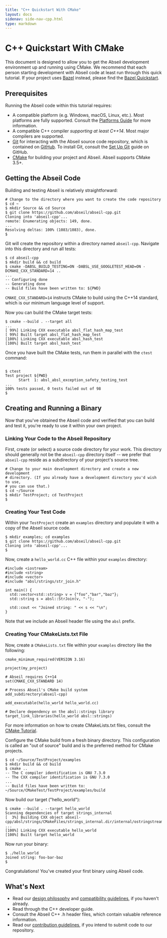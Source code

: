 ```yaml
---
title: "C++ Quickstart With CMake"
layout: docs
sidenav: side-nav-cpp.html
type: markdown
---
```


# C++ Quickstart With CMake

This document is designed to allow you to get the Abseil development
environment up and running using CMake. We recommend that each person starting
development with Abseil code at least run through this quick tutorial.  If your
project uses [Bazel](https://bazel.build/) instead, please find the
[Bazel Quickstart](/docs/cpp/quickstart).

## Prerequisites

Running the Abseil code within this tutorial requires:

*   A compatible platform (e.g. Windows, macOS, Linux, etc.). Most platforms are
    fully supported. Consult the [Platforms Guide](platforms/platforms) for more
    information.
*   A compatible C++ compiler *supporting at least C++14*. Most major compilers
    are supported.
*   [Git](https://git-scm.com/) for interacting with the Abseil source code
    repository, which is contained on [GitHub](http://github.com). To install
    Git, consult the [Set Up Git](https://help.github.com/articles/set-up-git/)
    guide on GitHub.
*   [CMake](https://cmake.org/) for building your project and Abseil. Abseil
    supports CMake 3.5+.

## Getting the Abseil Code

Building and testing Abseil is relatively straightforward:

```
# Change to the directory where you want to create the code repository
$ cd ~
$ mkdir Source && cd Source
$ git clone https://github.com/abseil/abseil-cpp.git
Cloning into 'abseil-cpp'...
remote: Enumerating objects: 149, done.
...
Resolving deltas: 100% (1083/1083), done.
$
```

Git will create the repository within a directory named `abseil-cpp`.
Navigate into this directory and run all tests:

```
$ cd abseil-cpp
$ mkdir build && cd build
$ cmake -DABSL_BUILD_TESTING=ON -DABSL_USE_GOOGLETEST_HEAD=ON -DCMAKE_CXX_STANDARD=14 ..
...
-- Configuring done
-- Generating done
-- Build files have been written to: ${PWD}
```

`CMAKE_CXX_STANDARD=14` instructs CMake to build using the C++14 standard, which
is our minimum language level of support.

Now you can build the CMake target tests:

```
$ cmake --build . --target all
...
[ 99%] Linking CXX executable absl_flat_hash_map_test
[ 99%] Built target absl_flat_hash_map_test
[100%] Linking CXX executable absl_hash_test
[100%] Built target absl_hash_test
```

Once you have built the CMake tests, run them in parallel with the `ctest`
command:

```

$ ctest
Test project ${PWD}
      Start  1: absl_absl_exception_safety_testing_test
...
100% tests passed, 0 tests failed out of 98
$
```

## Creating and Running a Binary

Now that you've obtained the Abseil code and verified that you can build and
test it, you're ready to use it within your own project.

### Linking Your Code to the Abseil Repository

First, create (or select) a source code directory for your work. This directory
should generally not be the `abseil-cpp` directory itself -- we prefer that
`abseil-cpp` reside as a subdirectory of your project's source tree.

```
# Change to your main development directory and create a new development
# directory. (If you already have a development directory you'd wish to use,
# you can use that.)
$ cd ~/Source
$ mkdir TestProject; cd TestProject
$
```

### Creating Your Test Code

Within your `TestProject` create an `examples` directory and populate it with a
copy of the Abseil source code.

```
$ mkdir examples; cd examples
$ git clone https://github.com/abseil/abseil-cpp.git
Cloning into 'abseil-cpp'...
$
```

Now, create a `hello_world.cc` C++ file within your `examples` directory:

```
#include <iostream>
#include <string>
#include <vector>
#include "absl/strings/str_join.h"

int main() {
  std::vector<std::string> v = {"foo","bar","baz"};
  std::string s = absl::StrJoin(v, "-");

  std::cout << "Joined string: " << s << "\n";
}
```

Note that we include an Abseil header file using the `absl` prefix.

### Creating Your CMakeLists.txt File

Now, create a `CMakeLists.txt` file within your `examples` directory like the following:

```
cmake_minimum_required(VERSION 3.16)

project(my_project)

# Abseil requires C++14
set(CMAKE_CXX_STANDARD 14)

# Process Abseil's CMake build system
add_subdirectory(abseil-cpp)

add_executable(hello_world hello_world.cc)

# Declare dependency on the absl::strings library
target_link_libraries(hello_world absl::strings)
```

For more information on how to create CMakeLists.txt files, consult the
[CMake Tutorial](https://cmake.org/cmake-tutorial/).

Configure the CMake build from a fresh binary directory. This configuration is
called an "out of source" build and is the preferred method for CMake projects.

```
$ cd ~/Source/TestProject/examples
$ mkdir build && cd build
$ cmake ..
-- The C compiler identification is GNU 7.3.0
-- The CXX compiler identification is GNU 7.3.0
...
-- Build files have been written to: ~/Source/CMakeTest/TestProject/examples/build
```

Now build our target ("hello_world"):

```
$ cmake --build . --target hello_world
Scanning dependencies of target strings_internal
[  3%] Building CXX object abseil-cpp/absl/strings/CMakeFiles/strings_internal.dir/internal/ostringstream.cc.o
...
[100%] Linking CXX executable hello_world
[100%] Built target hello_world
```

Now run your binary:

```
$ ./hello_world
Joined string: foo-bar-baz
$
```

Congratulations! You've created your first binary using Abseil code.

## What's Next

* Read our [design philosophy](/about/philosophy) and
  [compatibility guidelines](/about/compatibility), if
  you haven't already.
* Read through the C++ developer guide.
* Consult the Abseil C++ .h header files, which contain valuable reference
  information.
* Read our
  [contribution guidelines](/community/contribute), if
  you intend to submit code to our repository.
